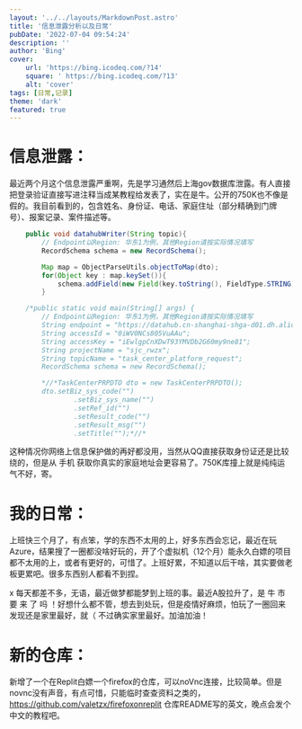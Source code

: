 ```yaml
---
layout: '../../layouts/MarkdownPost.astro'
title: '信息泄露分析以及日常'
pubDate: '2022-07-04 09:54:24'
description: ''
author: 'Bing'
cover:
    url: 'https://bing.icodeq.com/?14'
    square: ' https://bing.icodeq.com/?13'
    alt: 'cover'
tags: [日常,记录]
theme: 'dark'
featured: true
---
```


# 信息泄露：

最近两个月这个信息泄露严重啊，先是学习通然后上海gov数据库泄露。有人直接把登录验证直接写进注释当成某教程给发表了，实在是牛。公开的750K也不像是假的。我目前看到的，包含姓名、身份证、电话、家庭住址（部分精确到门牌号）、报案记录、案件描述等。

```java
    public void datahubWriter(String topic){
        // Endpoint以Region: 华东1为例，其他Region请按实际情况填写
        RecordSchema schema = new RecordSchema();

        Map map = ObjectParseUtils.objectToMap(dto);
        for(Object key : map.keySet()){
            schema.addField(new Field(key.toString(), FieldType.STRING));
        }

    /*public static void main(String[] args) {
        // Endpoint以Region: 华东1为例，其他Region请按实际情况填写
        String endpoint = "https://datahub.cn-shanghai-shga-d01.dh.alicloud.ga.sh";
        String accessId = "0iWV0NCs805VuAAu";
        String accessKey = "iEwlgpCnXDwT93YMVDb2G60my9ne81";
        String projectName = "sjc_rwzx";
        String topicName = "task_center_platform_request";
        RecordSchema schema = new RecordSchema();

        *//*TaskCenterPRPDTO dto = new TaskCenterPRPDTO();
        dto.setBiz_sys_code("")
                .setBiz_sys_name("")
                .setRef_id("")
                .setResult_code("")
                .setResult_msg("")
                .setTitle("");*//*
```

这种情况你网络上信息保护做的再好都没用，当然从QQ直接获取身份证还是比较绕的，但是从 手机 获取你真实的家庭地址会更容易了。750K库撞上就是纯纯运气不好，寄。

# 我的日常：

上班快三个月了，有点笨，学的东西不太用的上，好多东西会忘记，最近在玩Azure，结果搜了一圈都没啥好玩的，开了个虚拟机（12个月）能永久白嫖的项目都不太用的上，或者有更好的，可惜了。上班好累，不知道以后干啥，其实要做老板更累吧。很多东西别人都看不到捏。

 x 每天都差不多，无语，最近做梦都能梦到上班的事。最近A股拉升了，是 牛 市 要 来 了 吗 ！好想什么都不管，想去到处玩，但是疫情好麻烦，怕玩了一圈回来发现还是家里最好，就（ 不过确实家里最好。加油加油！

# 新的仓库：

新增了一个在Replit白嫖一个firefox的仓库，可以noVnc连接，比较简单。但是novnc没有声音，有点可惜，只能临时查查资料之类的，https://github.com/valetzx/firefoxonreplit 仓库README写的英文，晚点会发个中文的教程吧。